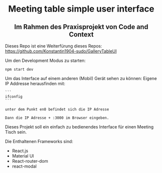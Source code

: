 <h1 align="center">
Meeting table simple user interface
</h1>
<h2 align="center">
Im Rahmen des Praxisprojekt von Code and Context
</h2>

Dieses Repo ist eine Weiterfürung dieses Repos: https://github.com/Konstantin1904-sudo/GalleryTableUI

Um den Development Modus zu starten:

```
npm start dev
```

Um das Interface auf einem anderen (Mobil) Gerät sehen zu können:
    Eigene IP Addresse herausfinden mit:
    
    ```
    ifconfig
    ```

    unter dem Punkt en0 befindet sich die IP Adresse
    
    Dann die IP Adresse + :3000 im Browser eingeben. 

Dieses Projekt soll ein einfach zu bedienendes Interface für einen Meeting Tisch sein.

Die Enthaltenen Frameworks sind:

* React.js
* Material UI
* React-router-dom
* react-modal
  